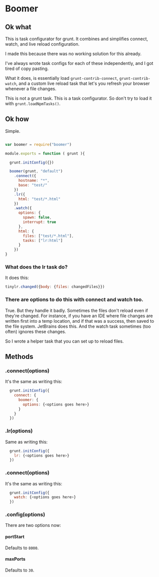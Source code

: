 Boomer
======

## Ok what

This is task configurator for grunt.
It combines and simplifies connect, watch, and live reload configuration.

I made this because there was no working solution for this already.

I've always wrote task configs for each of these independently, and I got tired of copy pasting.

What it does, is essentially load `grunt-contrib-connect`, `grunt-contrib-watch`,
and a custom live reload task that let's you refresh your browser whenever a file changes.

This is not a grunt task. This is a task configurator. So don't try to load it with `grunt.loadNpmTasks()`.

## Ok how

Simple.

```js

var boomer = require("boomer")

module.exports = function ( grunt ){

  grunt.initConfig({})

  boomer(grunt, "default")
    .connect({
      hostname: "*",
      base: "test/"
    })
    .lr({
      html: "test/*.html"
    })
    .watch({
      options: {
        spawn: false,
        interrupt: true
      },
      html: {
        files: ["test/*.html"],
        tasks: ["lr:html"]
      }
    })
}

```

### What does the lr task do?

It does this:

```js
tinylr.changed({body: {files: changedFiles}})
```

### There are options to do this with connect and watch too.

True. But they handle it badly. Sometimes the files don't reload even if they're changed.
For instance, if you have an IDE where file changes are written first into a temp location,
and if that was a success, then saved to the file system. JetBrains does this.
And the watch task sometimes (too often) ignores these changes.

So I wrote a helper task that you can set up to reload files.

## Methods

### .connect(options)

It's the same as writing this:

```js
  grunt.initConfig({
    connect: {
      boomer: {
        options: {<options goes here>}
      }
    }
  })
```

### .lr(options)

Same as writing this:

```js
  grunt.initConfig({
    lr: {<options goes here>}
  })
```

### .connect(options)

It's the same as writing this:

```js
  grunt.initConfig({
    watch: {<options goes here>}
  })
```

### .config(options)

There are two options now:

#### portStart

Defaults to `8000`.

#### maxPorts

Defaults to `30`.
